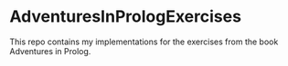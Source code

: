 AdventuresInPrologExercises
===========================

This repo contains my implementations for the exercises from the book Adventures in Prolog.
